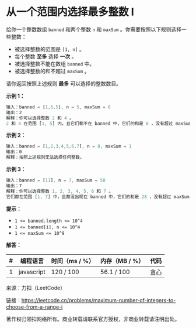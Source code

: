 # 从一个范围内选择最多整数 I

给你一个整数数组 `banned` 和两个整数 `n` 和 `maxSum` 。你需要按照以下规则选择一些整数：

- 被选择整数的范围是 `[1, n]` 。
- 每个整数 **至多** 选择 **一次** 。
- 被选择整数不能在数组 `banned` 中。
- 被选择整数的和不超过 `maxSum` 。

请你返回按照上述规则 **最多** 可以选择的整数数目。

**示例 1：**

``` javascript
输入：banned = [1,6,5], n = 5, maxSum = 6
输出：2
解释：你可以选择整数 2 和 4 。
2 和 4 在范围 [1, 5] 内，且它们都不在 banned 中，它们的和是 6 ，没有超过 maxSum 。
```

**示例 2：**

``` javascript
输入：banned = [1,2,3,4,5,6,7], n = 8, maxSum = 1
输出：0
解释：按照上述规则无法选择任何整数。
```

**示例 3：**

``` javascript
输入：banned = [11], n = 7, maxSum = 50
输出：7
解释：你可以选择整数 1, 2, 3, 4, 5, 6 和 7 。
它们都在范围 [1, 7] 中，且都没出现在 banned 中，它们的和是 28 ，没有超过 maxSum 。
```

**提示：**

- `1 <= banned.length <= 10^4`
- `1 <= banned[i], n <= 10^4`
- `1 <= maxSum <= 10^9`

**解答：**

**#**|**编程语言**|**时间（ms / %）**|**内存（MB / %）**|**代码**
--|--|--|--|--
1|javascript|120 / 100|56.1 / 100|[贪心](./javascript/ac_v1.js)

来源：力扣（LeetCode）

链接：https://leetcode.cn/problems/maximum-number-of-integers-to-choose-from-a-range-i

著作权归领扣网络所有。商业转载请联系官方授权，非商业转载请注明出处。
